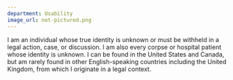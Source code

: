 ```yaml
---
department: Usability
image_url: not-pictured.png
---
```

I am an individual whose true identity is unknown or must be withheld in a legal action, case, or discussion. I am also every corpse or hospital patient whose identity is unknown. I can be found in the United States and Canada, but am rarely found in other English-speaking countries including the United Kingdom, from which I originate in a legal context.
